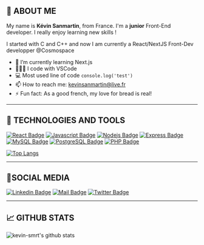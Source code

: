 ## 👋 ABOUT ME
My name is **Kévin Sanmartin**, from France. I'm a **junior** Front-End developer. I really enjoy learning new skills !

I started with C and C++ and now I am currently a React/NextJS Front-Dev developper @Cosmospace 


- 🔭 I’m currently learning Next.js
- 👨🏽‍💻 I code with VSCode
- :computer: Most used line of code `console.log('test')`
- 📫 How to reach me: kevinsanmartin@live.fr
- ⚡ Fun fact: As a good french, my love for bread is real!

---
## 🔧 TECHNOLOGIES AND TOOLS
[![React Badge](https://img.shields.io/badge/-React-61DBFB?style=for-the-badge&labelColor=black&logo=react&logoColor=61DBFB)](#) 
[![Javascript Badge](https://img.shields.io/badge/-Javascript-F0DB4F?style=for-the-badge&labelColor=black&logo=javascript&logoColor=F0DB4F)](#)
[![Nodejs Badge](https://img.shields.io/badge/-Node.js-007acc?style=for-the-badge&labelColor=black&logo=node.js&logoColor=007acc)](#) 
[![Express Badge](https://img.shields.io/badge/-Express.js-red?style=for-the-badge&labelColor=black&logo=express&logoColor=red)](#)
[![MySQL Badge](https://img.shields.io/badge/-MySQL-e535ab?style=for-the-badge&labelColor=black&logo=mysql&logoColor=e535ab)](#)
[![PostgreSQL Badge](https://img.shields.io/badge/-PostgreSQL-green?style=for-the-badge&labelColor=black&logo=postgresql&logoColor=green)](#)
[![PHP Badge](https://img.shields.io/badge/-PHP-grey?style=for-the-badge&labelColor=black&logo=php&logoColor=grey)](#)

[![Top Langs](https://github-readme-stats.vercel.app/api/top-langs/?username=kevin-smrt)](https://github.com/anuraghazra/github-readme-stats)

---
## 📱SOCIAL MEDIA
[![Linkedin Badge](https://img.shields.io/badge/-Kévin-0e76a8?style=flat&labelColor=0e76a8&logo=linkedin&logoColor=white)](https://www.linkedin.com/in/kévin-sanmartin-83a58519b/)
[![Mail Badge](https://img.shields.io/badge/-@kevin__smrt-c0392b?style=flat&labelColor=c0392b&logo=instagram&logoColor=white)](https://instagram.com/kevin_smrt)
[![Twitter Badge](https://img.shields.io/badge/-@kevin__smrt-1ca0f1?style=flat&labelColor=1ca0f1&logo=twitter&logoColor=white&link=https://twitter.com/kevin__smrt)](https://twitter.com/kevin__smrt)

---
## 📈 GITHUB STATS
![kevin-smrt's github stats](https://github-readme-stats.vercel.app/api?username=kevin-smrt&count_private=true&theme=tokyonight&hide=contribs,prs)
